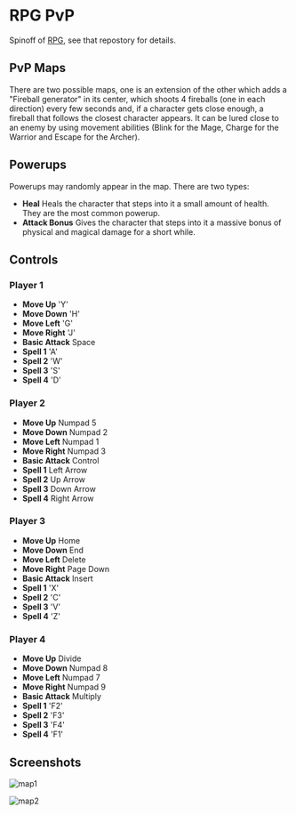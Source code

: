 # RPG PvP

Spinoff of [RPG](https://github.com/gnardini/RPG), see that repostory for details.

## PvP Maps

There are two possible maps, one is an extension of the other which adds a "Fireball generator" in its center, which shoots 4 fireballs (one in each direction) every few seconds and, if a character gets close enough, a fireball that follows the closest character appears. It can be lured close to an enemy by using movement abilities (Blink for the Mage, Charge for the Warrior and Escape for the Archer).

## Powerups
Powerups may randomly appear in the map. There are two types:

- **Heal** Heals the character that steps into it a small amount of health. They are the most common powerup.
- **Attack Bonus** Gives the character that steps into it a massive bonus of physical and magical damage for a short while.

## Controls

### Player 1
- **Move Up** 'Y'
- **Move Down** 'H'
- **Move Left** 'G'
- **Move Right** 'J'
- **Basic Attack** Space
- **Spell 1** 'A'
- **Spell 2** 'W'
- **Spell 3** 'S'
- **Spell 4** 'D'

### Player 2
- **Move Up** Numpad 5
- **Move Down** Numpad 2
- **Move Left** Numpad 1
- **Move Right** Numpad 3
- **Basic Attack** Control
- **Spell 1** Left Arrow
- **Spell 2** Up Arrow
- **Spell 3** Down Arrow
- **Spell 4** Right Arrow

### Player 3
- **Move Up** Home
- **Move Down** End
- **Move Left** Delete
- **Move Right** Page Down
- **Basic Attack** Insert
- **Spell 1** 'X'
- **Spell 2** 'C'
- **Spell 3** 'V'
- **Spell 4** 'Z'

### Player 4
- **Move Up** Divide
- **Move Down** Numpad 8
- **Move Left** Numpad 7
- **Move Right** Numpad 9
- **Basic Attack** Multiply
- **Spell 1** 'F2'
- **Spell 2** 'F3'
- **Spell 3** 'F4'
- **Spell 4** 'F1'

## Screenshots

![map1](https://cloud.githubusercontent.com/assets/6062888/8841180/f235e434-30c0-11e5-88eb-6a1f574c4d5e.png)

![map2](https://cloud.githubusercontent.com/assets/6062888/8841181/f54b175c-30c0-11e5-9d2b-9acd23b42bee.png)